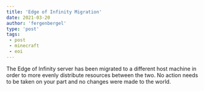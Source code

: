 ```yaml
---
title: 'Edge of Infinity Migration'
date: 2021-03-20
author: 'fergenbergel'
type: 'post'
tags: 
 - post
 - minecraft
 - eoi
---
```


The Edge of Infinity server has been migrated to a different host machine in order to more evenly distribute resources between the two. No action needs to be taken on your part and no changes were made to the world.